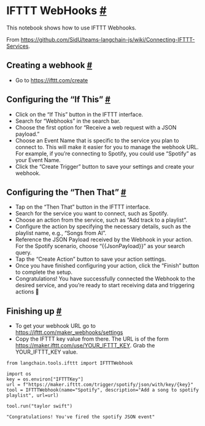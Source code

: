 


 IFTTT WebHooks
 [#](#ifttt-webhooks "Permalink to this headline")
===================================================================



 This notebook shows how to use IFTTT Webhooks.
 



 From https://github.com/SidU/teams-langchain-js/wiki/Connecting-IFTTT-Services.
 




 Creating a webhook
 [#](#creating-a-webhook "Permalink to this headline")
---------------------------------------------------------------------------


* Go to https://ifttt.com/create





 Configuring the “If This”
 [#](#configuring-the-if-this "Permalink to this headline")
---------------------------------------------------------------------------------------


* Click on the “If This” button in the IFTTT interface.
* Search for “Webhooks” in the search bar.
* Choose the first option for “Receive a web request with a JSON payload.”
* Choose an Event Name that is specific to the service you plan to connect to.
This will make it easier for you to manage the webhook URL.
For example, if you’re connecting to Spotify, you could use “Spotify” as your
Event Name.
* Click the “Create Trigger” button to save your settings and create your webhook.





 Configuring the “Then That”
 [#](#configuring-the-then-that "Permalink to this headline")
-------------------------------------------------------------------------------------------


* Tap on the “Then That” button in the IFTTT interface.
* Search for the service you want to connect, such as Spotify.
* Choose an action from the service, such as “Add track to a playlist”.
* Configure the action by specifying the necessary details, such as the playlist name,
e.g., “Songs from AI”.
* Reference the JSON Payload received by the Webhook in your action. For the Spotify
scenario, choose “{{JsonPayload}}” as your search query.
* Tap the “Create Action” button to save your action settings.
* Once you have finished configuring your action, click the “Finish” button to
complete the setup.
* Congratulations! You have successfully connected the Webhook to the desired
service, and you’re ready to start receiving data and triggering actions 🎉





 Finishing up
 [#](#finishing-up "Permalink to this headline")
---------------------------------------------------------------


* To get your webhook URL go to https://ifttt.com/maker_webhooks/settings
* Copy the IFTTT key value from there. The URL is of the form
https://maker.ifttt.com/use/YOUR_IFTTT_KEY. Grab the YOUR_IFTTT_KEY value.







```
from langchain.tools.ifttt import IFTTTWebhook

```










```
import os
key = os.environ["IFTTTKey"]
url = f"https://maker.ifttt.com/trigger/spotify/json/with/key/{key}"
tool = IFTTTWebhook(name="Spotify", description="Add a song to spotify playlist", url=url)

```










```
tool.run("taylor swift")

```








```
"Congratulations! You've fired the spotify JSON event"

```








